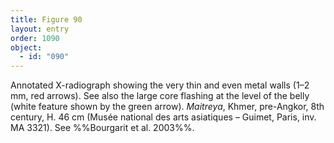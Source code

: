 ```yaml
---
title: Figure 90
layout: entry
order: 1090
object:
  - id: "090"
---
```


Annotated X-radiograph showing the very thin and even metal walls (1–2 mm, red arrows). See also the large core flashing at the level of the belly (white feature shown by the green arrow). *Maitreya*, Khmer, pre-Angkor, 8th century, H. 46 cm (Musée national des arts asiatiques – Guimet, Paris, inv. MA 3321). See %%Bourgarit et al. 2003%%.
